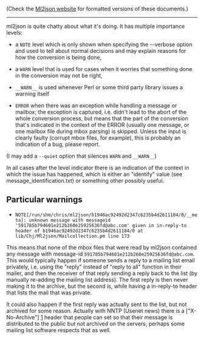 (Check the [Ml2json website](http://ml2json.christianjaeger.ch/) for
formatted versions of these documents.)

---

ml2json is quite chatty about what it's doing. It has multiple
importance levels:

 * a `NOTE` level which is only shown when specifying the
   --verbose option and used to tell about normal decisions and
   may explain reasons for how the conversion is being done,

 * a `WARN` level that is used for cases when it worries that something
   done in the conversion may not be right,

 * `__WARN__` is used whenever Perl or some third party library issues a
   warning itself

 * `ERROR` when there was an exception while handling a message or
   mailbox; the exception is captured, i.e. didn't lead to the abort
   of the whole conversion process, but means that the part of the
   conversion that's indicated in the context of the ERROR (usually
   one message, or one mailbox file during mbox parsing) is
   skipped. Unless the input is clearly faulty (corrupt mbox files,
   for example), this is probably an indication of a bug, please
   report.

(I may add a `--quiet` option that silences `WARN` and `__WARN__`)

In all cases after the level indicator there is an indication of the
context in which the issue has happened, which is either an "identify"
value (see message_identification.txt) or something other possibly
useful.


Particular warnings
-------------------

* `NOTE[/run/shm/chris/ml2json/b1946ac92492d2347c6235b4d2611184/0/__meta]: unknown message with messageid '591785b794601e212b260e25925636fd@abc.com' given in in-reply-to header of b1946ac92492d2347c6235b4d2611184/0 at lib/Chj/Ml2json/Mailcollection.pm line 173`

 This means that none of the mbox files that were read by ml2json
 contained any message with message-id
 `591785b794601e212b260e25925636fd@abc.com`. This would typically
 happen if someone sends a reply to a mailing list email privately,
 i.e. using the "reply" instead of "reply to all" function in their
 mailer, and then the receiver of that reply sending a reply back to
 the list (by manually re-adding the mailing list address). The first
 reply is then never making it to the archive, but the second is, while
 having a in-reply-to header that lists the mail that was private.

 It could also happen if the first reply was actually sent to the list,
 but not archived for some reason. Actually with NNTP (Usenet news)
 there is a ["X-No-Archive"] [1] header that people can set so that their
 message is distributed to the public but not archived on the servers;
 perhaps some mailing list software respects that as well.

 [1]: http://en.wikipedia.org/wiki/X-No-Archive

